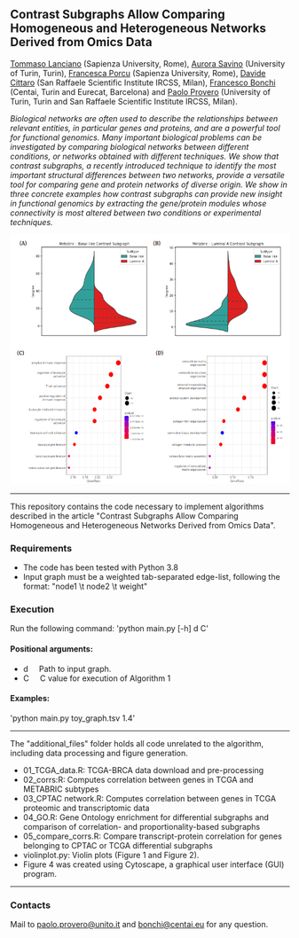 ## Contrast Subgraphs Allow Comparing Homogeneous and Heterogeneous Networks Derived from Omics Data

[Tommaso Lanciano](https://phd.uniroma1.it/web/LANCIANO-TOMMASO_nP1661409_EN.aspx) (Sapienza University, Rome), [Aurora Savino](https://humantechnopole.it/it/people/aurora-savino/)  (University of Turin, Turin), [Francesca Porcu](https://www.linkedin.com/in/francesca-porcu-189a13168/?originalSubdomain=it)  (Sapienza University, Rome), [Davide Cittaro](https://research.hsr.it/en/centers/omics-sciences/innovation-lab/davide-cittaro.html)  (San Raffaele Scientific Institute IRCSS, Milan), [Francesco Bonchi](http://www.francescobonchi.com/) (Centai, Turin and Eurecat, Barcelona) and [Paolo Provero](https://biotec.campusnet.unito.it/do/docenti.pl/Alias?paolo.provero#tab-profilo) (University of Turin, Turin and San Raffaele Scientific Institute IRCSS, Milan).

_Biological networks are often used to describe the relationships between relevant entities, in particular genes and proteins, and are a powerful tool for functional genomics. Many important biological problems can be investigated by comparing biological networks between different conditions, or networks obtained with different techniques. We show that contrast subgraphs, a recently introduced technique to identify the most important structural differences between two networks, provide a versatile tool for comparing gene and protein networks of diverse origin. We show in three concrete examples how contrast subgraphs can provide new insight in functional genomics by extracting the gene/protein modules whose connectivity is most altered between two conditions or experimental techniques._


<p align="center">
  <img width="600" height="450" src="https://github.com/tlancian/bio_cs/blob/main/fig.png">
</p>


---

This repository contains the code necessary to implement algorithms described in the article "Contrast Subgraphs Allow Comparing Homogeneous and Heterogeneous Networks Derived from Omics Data".


### Requirements

* The code has been tested with Python 3.8
* Input graph must be a weighted tab-separated edge-list, following the format: "node1 \t node2 \t weight"


### Execution

Run the following command: 'python main.py [-h] d C'

#### Positional arguments:
* d           &nbsp;&nbsp;&nbsp;&nbsp;Path to input graph.
* C       &nbsp;&nbsp;&nbsp;&nbsp;C value for execution of Algorithm 1
  	
#### Examples:
'python main.py toy_graph.tsv 1.4'  


---

The "additional_files" folder holds all code unrelated to the algorithm, including data processing and figure generation.

* 01_TCGA_data.R: TCGA-BRCA data download and pre-processing
* 02_corrs:R: Computes correlation between genes in TCGA and METABRIC subtypes
* 03_CPTAC network.R: Computes correlation between genes in TCGA proteomic and transcriptomic data
* 04_GO.R: Gene Ontology enrichment for differential subgraphs and comparison of correlation- and proportionality-based subgraphs
* 05_compare_corrs.R: Compare transcript-protein correlation for genes belonging to CPTAC or TCGA differential subgraphs
* violinplot.py: Violin plots (Figure 1 and Figure 2).
* Figure 4 was created using Cytoscape, a graphical user interface (GUI) program.

---
  
### Contacts
Mail to [paolo.provero@unito.it](mailto:paolo.provero@unito.it) and [bonchi@centai.eu](mailto:bonchi@centai.eu) for any question.
